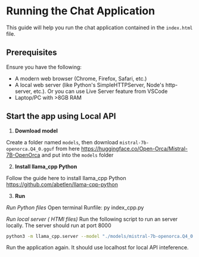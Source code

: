 # Running the Chat Application

This guide will help you run the chat application contained in the `index.html` file.

## Prerequisites

Ensure you have the following:

- A modern web browser (Chrome, Firefox, Safari, etc.)
- A local web server (like Python's SimpleHTTPServer, Node's http-server, etc.). Or you can use Live Server feature from VSCode
- Laptop/PC with >8GB RAM

## Start the app using Local API

1. **Download model**

Create a folder named `models`, then download `mistral-7b-openorca.Q4_0.gguf` from here <https://huggingface.co/Open-Orca/Mistral-7B-OpenOrca> and put into the `models` folder

2. **Install llama_cpp Python**

Follow the guide here to install llama_cpp Python <https://github.com/abetlen/llama-cpp-python>

3. **Run**

*Run Python files*
Open terminal
Runfile: py index_cpp.py

*Run local server ( HTMl files)*
Run the following script to run an server locally. The server should run at port 8000

```bash
python3 -m llama_cpp.server --model "./models/mistral-7b-openorca.Q4_0.gguf" --chat_format chatml --n_gpu_layers 1
```

Run the application again. It should use localhost for local API inteference.

